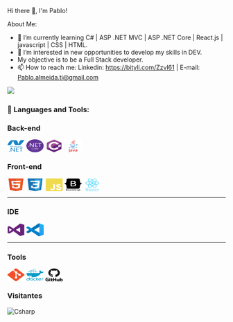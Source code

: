 Hi there 👋, I'm Pablo!

About Me:

- 🌱 I’m currently learning C# | ASP .NET MVC | ASP .NET Core | React.js | javascript | CSS | HTML.
- 👀 I’m interested in new opportunities to develop my skills in DEV.
- My objective is to be a Full Stack developer.
- 📫 How to reach me: Linkedin: https://bityli.com/Zzvl61 | E-mail: Pablo.almeida.ti@gmail.com

<img height="180em" src="https://github-readme-stats.vercel.app/api/top-langs/?username=pablooliveirati&layout=compact&langs_count=7&theme=gotham"/>

### 🔨 Languages and Tools:
 
 <div style="display: inline_block">

 <h3> Back-end </h3>

 <img align="center" alt="dotnet" height="30" width="40" src="https://github.com/devicons/devicon/blob/master/icons/dot-net/dot-net-plain-wordmark.svg">
 <img align="center" alt="dotnetcore" height="30" width="40" src="https://github.com/devicons/devicon/blob/master/icons/dotnetcore/dotnetcore-original.svg">
 <img align="center" alt="Csharp" height="30" width="40" src="https://raw.githubusercontent.com/devicons/devicon/master/icons/csharp/csharp-original.svg"> 
 <img align="center" alt="Csharp" height="30" width="40" src="https://github.com/devicons/devicon/blob/master/icons/java/java-original-wordmark.svg"> 


  

 <h3> Front-end </h3>

 <img align="center" alt="HTML" height="30" width="40" src="https://raw.githubusercontent.com/devicons/devicon/master/icons/html5/html5-original.svg">
 <img align="center" alt="CSS" height="30" width="40" src="https://raw.githubusercontent.com/devicons/devicon/master/icons/css3/css3-original.svg">  
 <img align="center" alt="Js" height="30" width="40" src="https://raw.githubusercontent.com/devicons/devicon/master/icons/javascript/javascript-plain.svg">  
 <img align="center" alt="bootstrp" height="30" width="40" src="https://raw.githubusercontent.com/devicons/devicon/9f4f5cdb393299a81125eb5127929ea7bfe42889/icons/bootstrap/bootstrap-plain-wordmark.svg">
 <img align="center" alt="react" height="30" width="40" src="https://github.com/devicons/devicon/blob/master/icons/react/react-original-wordmark.svg"><hr>
 
 
 <h3> IDE </h3>  

 <img align="center" alt="Visual Studio" height="30" width="40" src="https://raw.githubusercontent.com/devicons/devicon/9f4f5cdb393299a81125eb5127929ea7bfe42889/icons/visualstudio/visualstudio-plain.svg">
 <img align="center" alt="VS code" height="30" width="40" src="https://raw.githubusercontent.com/devicons/devicon/9f4f5cdb393299a81125eb5127929ea7bfe42889/icons/vscode/vscode-original.svg"><br><hr>
 
 
  <h3> Tools </h3>  

 <img align="center" alt="Visual Studio" height="30" width="40" src="https://github.com/devicons/devicon/blob/master/icons/git/git-original.svg">
 <img align="center" alt="VS code" height="30" width="40" src="https://github.com/devicons/devicon/blob/master/icons/docker/docker-plain-wordmark.svg">
 <img align="center" alt="VS code" height="30" width="40" background-color: "FFFFFF" src="https://github.com/devicons/devicon/blob/master/icons/github/github-original-wordmark.svg"><br>
 

 <h3> Visitantes </h3>  

 <div>

  <img align="center" alt="Csharp" height="30" width="150" src="https://komarev.com/ghpvc/?username=pablooliveirati&color=green" alt="alexsgross" /> <br>

 </div>  
 
<!---
pablooliveirati/pablooliveirati is a ✨ special ✨ repository because its `README.md` (this file) appears on your GitHub profile.
You can click the Preview link to take a look at your changes.
--->
